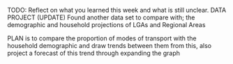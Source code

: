 TODO: Reflect on what you learned this week and what is still unclear.
DATA PROJECT (UPDATE)
Found another data set to compare with; the demographic and household projections of LGAs and Regional Areas

PLAN
is to compare the proportion of modes of transport with the household demographic and draw trends between them
from this, also project a forecast of this trend through expanding the graph